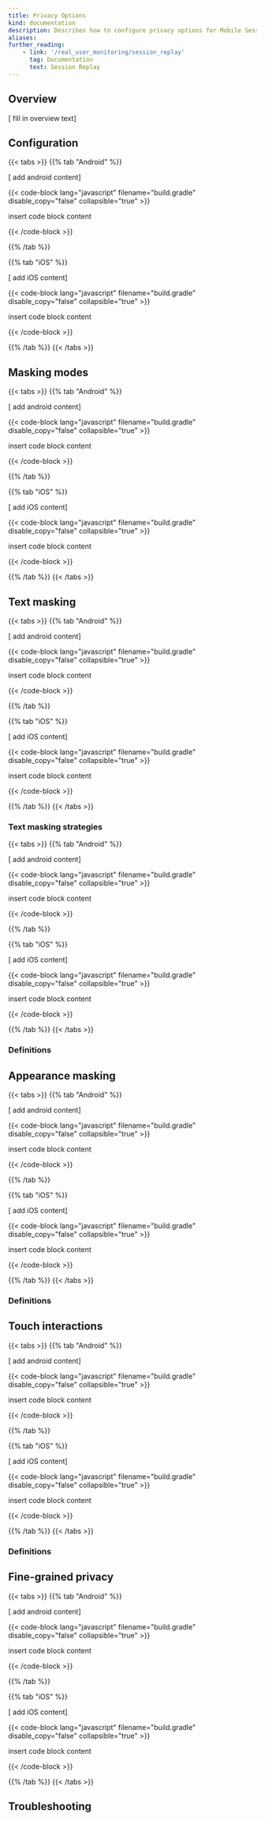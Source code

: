 ```yaml
---
title: Privacy Options
kind: documentation
description: Describes how to configure privacy options for Mobile Session Replay
aliases:
further_reading:
    - link: '/real_user_monitoring/session_replay'
      tag: Documentation
      text: Session Replay
---
```


## Overview

[ fill in overview text]

## Configuration

{{< tabs >}}
{{% tab "Android" %}}

[ add android content]

   {{< code-block lang="javascript" filename="build.gradle" disable_copy="false" collapsible="true" >}}

   insert code block content

   {{< /code-block >}}

{{% /tab %}}

{{% tab "iOS" %}}

[ add iOS content]

   {{< code-block lang="javascript" filename="build.gradle" disable_copy="false" collapsible="true" >}}

   insert code block content

   {{< /code-block >}}

{{% /tab %}}
{{< /tabs >}}

## Masking modes

{{< tabs >}}
{{% tab "Android" %}}

[ add android content]

   {{< code-block lang="javascript" filename="build.gradle" disable_copy="false" collapsible="true" >}}

   insert code block content

   {{< /code-block >}}

{{% /tab %}}

{{% tab "iOS" %}}

[ add iOS content]

   {{< code-block lang="javascript" filename="build.gradle" disable_copy="false" collapsible="true" >}}

   insert code block content

   {{< /code-block >}}

{{% /tab %}}
{{< /tabs >}}

## Text masking

{{< tabs >}}
{{% tab "Android" %}}

[ add android content]

   {{< code-block lang="javascript" filename="build.gradle" disable_copy="false" collapsible="true" >}}

   insert code block content

   {{< /code-block >}}

{{% /tab %}}

{{% tab "iOS" %}}

[ add iOS content]

   {{< code-block lang="javascript" filename="build.gradle" disable_copy="false" collapsible="true" >}}

   insert code block content

   {{< /code-block >}}

{{% /tab %}}
{{< /tabs >}}

### Text masking strategies

{{< tabs >}}
{{% tab "Android" %}}

[ add android content]

   {{< code-block lang="javascript" filename="build.gradle" disable_copy="false" collapsible="true" >}}

   insert code block content

   {{< /code-block >}}

{{% /tab %}}

{{% tab "iOS" %}}

[ add iOS content]

   {{< code-block lang="javascript" filename="build.gradle" disable_copy="false" collapsible="true" >}}

   insert code block content

   {{< /code-block >}}

{{% /tab %}}
{{< /tabs >}}

### Definitions

## Appearance masking

{{< tabs >}}
{{% tab "Android" %}}

[ add android content]

   {{< code-block lang="javascript" filename="build.gradle" disable_copy="false" collapsible="true" >}}

   insert code block content

   {{< /code-block >}}

{{% /tab %}}

{{% tab "iOS" %}}

[ add iOS content]

   {{< code-block lang="javascript" filename="build.gradle" disable_copy="false" collapsible="true" >}}

   insert code block content

   {{< /code-block >}}

{{% /tab %}}
{{< /tabs >}}

### Definitions

## Touch interactions

{{< tabs >}}
{{% tab "Android" %}}

[ add android content]

   {{< code-block lang="javascript" filename="build.gradle" disable_copy="false" collapsible="true" >}}

   insert code block content

   {{< /code-block >}}

{{% /tab %}}

{{% tab "iOS" %}}

[ add iOS content]

   {{< code-block lang="javascript" filename="build.gradle" disable_copy="false" collapsible="true" >}}

   insert code block content

   {{< /code-block >}}

{{% /tab %}}
{{< /tabs >}}

### Definitions

## Fine-grained privacy

{{< tabs >}}
{{% tab "Android" %}}

[ add android content]

   {{< code-block lang="javascript" filename="build.gradle" disable_copy="false" collapsible="true" >}}

   insert code block content

   {{< /code-block >}}

{{% /tab %}}

{{% tab "iOS" %}}

[ add iOS content]

   {{< code-block lang="javascript" filename="build.gradle" disable_copy="false" collapsible="true" >}}

   insert code block content

   {{< /code-block >}}

{{% /tab %}}
{{< /tabs >}}

## Troubleshooting